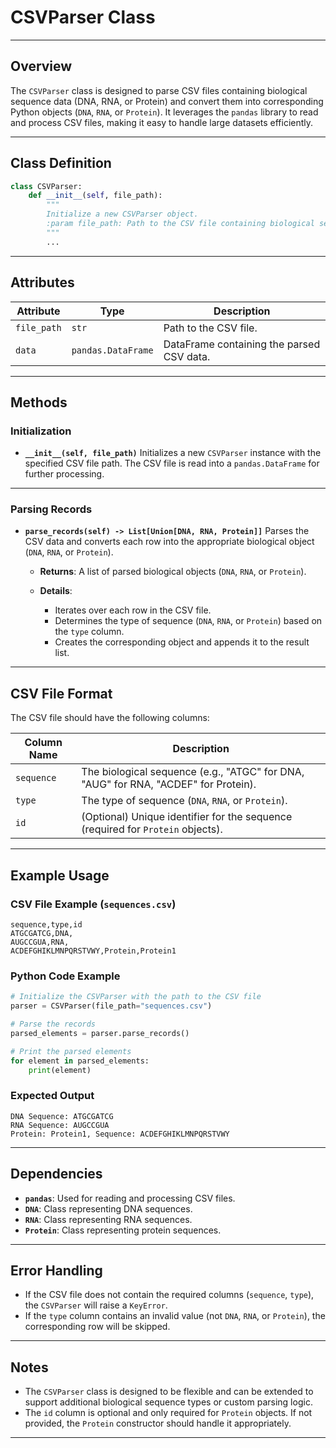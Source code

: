 # CSVParser Class

---

## **Overview**
The `CSVParser` class is designed to parse CSV files containing biological sequence data (DNA, RNA, or Protein) and convert them into corresponding Python objects (`DNA`, `RNA`, or `Protein`). It leverages the `pandas` library to read and process CSV files, making it easy to handle large datasets efficiently.

---

## **Class Definition**

```python
class CSVParser:
    def __init__(self, file_path):
        """
        Initialize a new CSVParser object.
        :param file_path: Path to the CSV file containing biological sequence data
        """
        ...
```

---

## **Attributes**

| Attribute | Type | Description |
|-----------|------|-------------|
| `file_path` | `str` | Path to the CSV file. |
| `data` | `pandas.DataFrame` | DataFrame containing the parsed CSV data. |

---

## **Methods**

### **Initialization**
- **`__init__(self, file_path)`**
  Initializes a new `CSVParser` instance with the specified CSV file path. The CSV file is read into a `pandas.DataFrame` for further processing.

---

### **Parsing Records**
- **`parse_records(self) -> List[Union[DNA, RNA, Protein]]`**
  Parses the CSV data and converts each row into the appropriate biological object (`DNA`, `RNA`, or `Protein`).

  - **Returns**: A list of parsed biological objects (`DNA`, `RNA`, or `Protein`).

  - **Details**:
    - Iterates over each row in the CSV file.
    - Determines the type of sequence (`DNA`, `RNA`, or `Protein`) based on the `type` column.
    - Creates the corresponding object and appends it to the result list.

---

## **CSV File Format**
The CSV file should have the following columns:

| Column Name | Description |
|-------------|-------------|
| `sequence`  | The biological sequence (e.g., "ATGC" for DNA, "AUG" for RNA, "ACDEF" for Protein). |
| `type`      | The type of sequence (`DNA`, `RNA`, or `Protein`). |
| `id`        | (Optional) Unique identifier for the sequence (required for `Protein` objects). |

---

## **Example Usage**

### **CSV File Example (`sequences.csv`)**
```csv
sequence,type,id
ATGCGATCG,DNA,
AUGCCGUA,RNA,
ACDEFGHIKLMNPQRSTVWY,Protein,Protein1
```

### **Python Code Example**
```python
# Initialize the CSVParser with the path to the CSV file
parser = CSVParser(file_path="sequences.csv")

# Parse the records
parsed_elements = parser.parse_records()

# Print the parsed elements
for element in parsed_elements:
    print(element)
```

### **Expected Output**
```
DNA Sequence: ATGCGATCG
RNA Sequence: AUGCCGUA
Protein: Protein1, Sequence: ACDEFGHIKLMNPQRSTVWY
```

---

## **Dependencies**
- **`pandas`**: Used for reading and processing CSV files.
- **`DNA`**: Class representing DNA sequences.
- **`RNA`**: Class representing RNA sequences.
- **`Protein`**: Class representing protein sequences.

---

## **Error Handling**
- If the CSV file does not contain the required columns (`sequence`, `type`), the `CSVParser` will raise a `KeyError`.
- If the `type` column contains an invalid value (not `DNA`, `RNA`, or `Protein`), the corresponding row will be skipped.

---

## **Notes**
- The `CSVParser` class is designed to be flexible and can be extended to support additional biological sequence types or custom parsing logic.
- The `id` column is optional and only required for `Protein` objects. If not provided, the `Protein` constructor should handle it appropriately.

---
